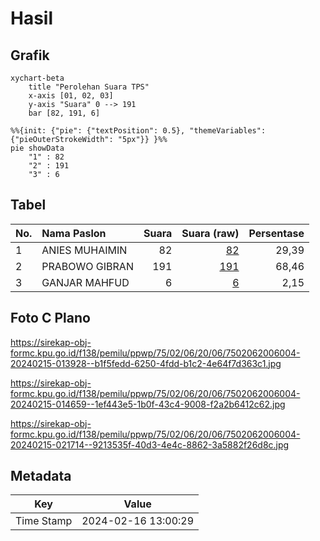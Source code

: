 # Hasil

## Grafik

```mermaid
xychart-beta
    title "Perolehan Suara TPS"
    x-axis [01, 02, 03]
    y-axis "Suara" 0 --> 191
    bar [82, 191, 6]
```

```mermaid
%%{init: {"pie": {"textPosition": 0.5}, "themeVariables": {"pieOuterStrokeWidth": "5px"}} }%%
pie showData
    "1" : 82
    "2" : 191
    "3" : 6
```

## Tabel

| No. | Nama Paslon    | Suara | Suara (raw) | Persentase |
|:--- |:-------------- | -----:| -----------:| ----------:|
| 1   | ANIES MUHAIMIN | 82    | [82][p-1]   | 29,39      |
| 2   | PRABOWO GIBRAN | 191   | [191][p-2]  | 68,46      |
| 3   | GANJAR MAHFUD  | 6     | [6][p-3]    | 2,15       |


[p-1]: https://github.com/gigit-pemilu/pemilu-2024-75-gorontalo/blob/main/pilpres/hitung-suara/sub/75-gorontalo/sub/02-boalemo/sub/06-botumoito/sub/2006-botumoito/sub/004-tps/sub/paslon-1.txt
[p-2]: https://github.com/gigit-pemilu/pemilu-2024-75-gorontalo/blob/main/pilpres/hitung-suara/sub/75-gorontalo/sub/02-boalemo/sub/06-botumoito/sub/2006-botumoito/sub/004-tps/sub/paslon-2.txt
[p-3]: https://github.com/gigit-pemilu/pemilu-2024-75-gorontalo/blob/main/pilpres/hitung-suara/sub/75-gorontalo/sub/02-boalemo/sub/06-botumoito/sub/2006-botumoito/sub/004-tps/sub/paslon-3.txt

## Foto C Plano

https://sirekap-obj-formc.kpu.go.id/f138/pemilu/ppwp/75/02/06/20/06/7502062006004-20240215-013928--b1f5fedd-6250-4fdd-b1c2-4e64f7d363c1.jpg

https://sirekap-obj-formc.kpu.go.id/f138/pemilu/ppwp/75/02/06/20/06/7502062006004-20240215-014659--1ef443e5-1b0f-43c4-9008-f2a2b6412c62.jpg

https://sirekap-obj-formc.kpu.go.id/f138/pemilu/ppwp/75/02/06/20/06/7502062006004-20240215-021714--9213535f-40d3-4e4c-8862-3a5882f26d8c.jpg


## Metadata

| Key        | Value               |
| ---------- | ------------------- |
| Time Stamp | 2024-02-16 13:00:29 |



